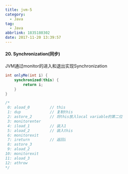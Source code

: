 ```yaml
---
title: jvm-5
category:
  - Java
tag:
  - Java
abbrlink: 1835180302
date: 2017-11-20 13:39:57
---
```


#### 20. Synchronization(同步)
JVM通过monitor的进入和退出实现Synchronization
```java
int onlyMe(int i) {
    synchronized(this) {
        return i;
    }
}

/*
 0: aload_0         // this
 1: dup             // 复制this
 2: astore_2        // 将this放入local variable的第二位
 3: monitorenter
 4: iload_1         // 装入1
 5: aload_2         // 装入this
 6: monitorexit
 7: ireturn         // 返回i
 8: astore_3        
 9: aload_2
10: monitorexit
11: aload_3
12: athrow
*/
```


